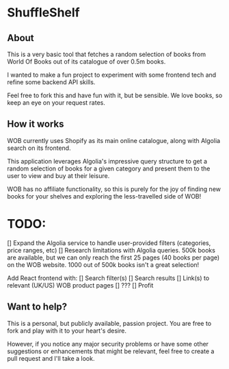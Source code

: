 # ShuffleShelf

## About
This is a very basic tool that fetches a random selection of books from World Of Books out of its catalogue of over 0.5m books.

I wanted to make a fun project to experiment with some frontend tech and refine some backend API skills.

Feel free to fork this and have fun with it, but be sensible. We love books, so keep an eye on your request rates.


## How it works

WOB currently uses Shopify as its main online catalogue, along with Algolia search on its frontend. 

This application leverages Algolia's impressive query structure to get a random selection of books for a given category and present them to the user to view and buy at their leisure.

WOB has no affiliate functionality, so this is purely for the joy of finding new books for your shelves and exploring the less-travelled side of WOB!


# TODO:
[] Expand the Algolia service to handle user-provided filters (categories, price ranges, etc)
[] Research limitations with Algolia queries. 500k books are available, but we can only reach the first 25 pages (40 books per page) on the WOB website. 1000 out of 500k books isn't a great selection!

Add React frontend with:
[] Search filter(s)
[] Search results
[] Link(s) to relevant (UK/US) WOB product pages
[] ???
[] Profit


## Want to help?
This is a personal, but publicly available, passion project. You are free to fork and play with it to your heart's desire.

However, if you notice any major security problems or have some other suggestions or enhancements that might be relevant, feel free to create a pull request and I'll take a look.
